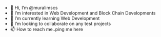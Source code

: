- 👋 Hi, I’m @muralimscs
- 👀 I’m interested in Web Development and Block Chain Developments
- 🌱 I’m currently learning Web Development
- 💞️ I’m looking to collaborate on any test projects
- 📫 How to reach me..ping me here

<!---
muralimscs/muralimscs is a ✨ special ✨ repository because its `README.md` (this file) appears on your GitHub profile.
You can click the Preview link to take a look at your changes.
--->
